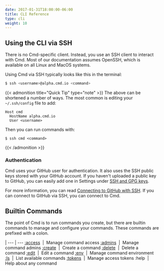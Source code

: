 ```yaml
---
date: 2017-01-31T18:00:00-06:00
title: CLI Reference
type: cli
weight: 10
---
```


## Using the CLI via SSH

There is no Cmd-specific client. Instead, you use an SSH client to interact with Cmd. Most of our documentation assumes OpenSSH, which is available on all Linux and MacOS systems.

Using Cmd via SSH typically looks like this in the terminal:

```sh
$ ssh <username>@alpha.cmd.io <command>
```

{{< admonition title="Quick Tip" type="note" >}}
The above can be shortened a number of ways. The most common is editing your `~/.ssh/config` file to add:

```text
Host cmd
  HostName alpha.cmd.io
  User <username>
```
Then you can run commands with:
```text
$ ssh cmd <command>
```
{{< /admonition >}}

### Authentication

Cmd uses your GitHub user for authentication. It also uses the SSH public keys stored with your GitHub account. If you haven't uploaded a public key to GitHub, you can easily add one in Settings under [SSH and GPG keys](https://github.com/settings/keys).

For more information, you can read [Connecting to GitHub with SSH](https://help.github.com/articles/connecting-to-github-with-ssh/). If you can connect to GitHub via SSH, you can connect to Cmd.

## Builtin Commands

The point of Cmd is to run commands you create, but there are builtin
commands to manage and configure your commands. These commands are prefixed with
a colon.

 |
--- | ---
[:access](/cli/access/) &nbsp;|&nbsp; Manage command access
[:admins](/cli/admins/) &nbsp;|&nbsp; Manage command admins
[:create](/cli/create/) &nbsp;|&nbsp; Create a command
[:delete](/cli/delete/) &nbsp;|&nbsp; Delete a command
[:edit](/cli/edit/)     &nbsp;|&nbsp; Edit a command
[:env](/cli/env/)       &nbsp;|&nbsp; Manage command environment
[:ls](/cli/ls/)         &nbsp;|&nbsp; List available commands
[:tokens](/cli/tokens/) &nbsp;|&nbsp; Manage access tokens
:help               &nbsp;|&nbsp; Help about any command
